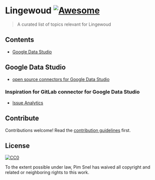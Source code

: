 # Lingewoud [![Awesome](https://awesome.re/badge.svg)](https://awesome.re)

> A curated list of topics relevant for Lingewoud


## Contents

- [Google Data Studio](#google-data-studio)

## Google Data Studio

- [open source connectors for Google Data Studio](https://github.com/googledatastudio/community-connectors)

### Inspiration for GitLab connector for Google Data Studio 

- [Issue Analytics](https://docs.gitlab.com/ee/user/group/issues_analytics/)

## Contribute

Contributions welcome! Read the [contribution guidelines](contributing.md) first.

## License

[![CC0](https://mirrors.creativecommons.org/presskit/buttons/88x31/svg/cc-zero.svg)](https://creativecommons.org/publicdomain/zero/1.0)

To the extent possible under law, Pim Snel has waived all copyright and
related or neighboring rights to this work.
